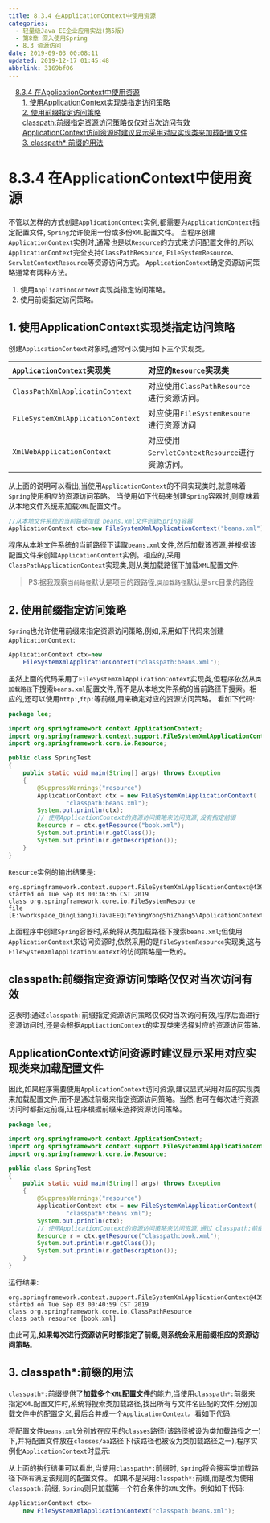 ```yaml
---
title: 8.3.4 在ApplicationContext中使用资源
categories: 
  - 轻量级Java EE企业应用实战(第5版)
  - 第8章 深入使用Spring
  - 8.3 资源访问
date: 2019-09-03 00:08:11
updated: 2019-12-17 01:45:48
abbrlink: 3169bf06
---
```

<div id='my_toc'><a href="/JavaReadingNotes/3169bf06/#8.3.4-在ApplicationContext中使用资源" class="header_1">8.3.4 在ApplicationContext中使用资源</a><br><a href="/JavaReadingNotes/3169bf06/#1.-使用ApplicationContext实现类指定访问策略" class="header_2">1. 使用ApplicationContext实现类指定访问策略</a><br><a href="/JavaReadingNotes/3169bf06/#2.-使用前缀指定访问策略" class="header_2">2. 使用前缀指定访问策略</a><br><a href="/JavaReadingNotes/3169bf06/#classpath-前缀指定资源访问策略仅仅对当次访问有效" class="header_2">classpath:前缀指定资源访问策略仅仅对当次访问有效</a><br><a href="/JavaReadingNotes/3169bf06/#ApplicationContext访问资源时建议显示采用对应实现类来加载配置文件" class="header_2">ApplicationContext访问资源时建议显示采用对应实现类来加载配置文件</a><br><a href="/JavaReadingNotes/3169bf06/#3.-classpath*-前缀的用法" class="header_2">3. classpath*:前缀的用法</a><br></div>
<style>
    .header_1{
        margin-left: 1em;
    }
    .header_2{
        margin-left: 2em;
    }
    .header_3{
        margin-left: 3em;
    }
    .header_4{
        margin-left: 4em;
    }
    .header_5{
        margin-left: 5em;
    }
    .header_6{
        margin-left: 6em;
    }
</style>
<!--more-->
<script>if (navigator.platform.search('arm')==-1){document.getElementById('my_toc').style.display = 'none';}
var e,p = document.getElementsByTagName('p');while (p.length>0) {e = p[0];e.parentElement.removeChild(e);}
</script>

<!--end-->
<!--SSTStart-->
# 8.3.4 在ApplicationContext中使用资源 #
不管以怎样的方式创建`ApplicationContext`实例,都需要为`ApplicationContext`指定配置文件, `Spring`允许使用一份或多份`XML`配置文件。
当程序创建`ApplicationContext`实例时,通常也是以`Resource`的方式来访问配置文件的,所以`ApplicationContext`完全支持`ClassPathResource`, `FileSystemResource`、 `ServletContextResource`等资源访问方式。 `ApplicationContext`确定资源访问策略通常有两种方法。
1. 使用`ApplicationContext`实现类指定访问策略。
2. 使用前缀指定访问策略。

## 1. 使用ApplicationContext实现类指定访问策略 ##
创建`ApplicationContext`对象时,通常可以使用如下三个实现类。

|`ApplicationContext`实现类|对应的`Resource`实现类|
|:---|:---|
|`ClassPathXmlApplicatinContext`|对应使用`ClassPathResource`进行资源访问。|
|`FileSystemXmlApplicationContext`|对应使用`FileSystemResoure`进行资源访问|
|`XmlWebApplicationContext`|对应使用`ServletContextResource`进行资源访问。|
从上面的说明可以看出,当使用`ApplicationContext`的不同实现类时,就意味着`Spring`使用相应的资源访问策略。
当使用如下代码来创建`Spring`容器时,则意味着从本地文件系统来加载`XML`配置文件。
```java
//从本地文件系统的当前路径加载 beans.xml文件创建Spring容器
ApplicationContext ctx=new FileSystemXmlApplicationContext("beans.xml");
```
程序从本地文件系统的当前路径下读取`beans.xml`文件,然后加载该资源,并根据该配置文件来创建`ApplicationContext`实例。相应的,采用`ClassPathApplicationContext`实现类,则从类加载路径下加载`XML`配置文件.
> PS:据我观察`当前路径`默认是项目的跟路径,`类加载路径`默认是`src`目录的路径

## 2. 使用前缀指定访问策略 ##
`Spring`也允许使用前缀来指定资源访问策略,例如,采用如下代码来创建`ApplicationContext`:
```java
ApplicationContext ctx=new
    FileSystemXmlApplicationContext("classpath:beans.xml");
```
虽然上面的代码采用了`FileSystemXmlApplicationContext`实现类,但程序依然从`类加载路径`下搜索`beans.xml`配置文件,而不是从本地文件系统的当前路径下搜索。相应的,还可以使用`http:`,`ftp:`等前缀,用来确定对应的资源访问策略。
看如下代码:
```java
package lee;

import org.springframework.context.ApplicationContext;
import org.springframework.context.support.FileSystemXmlApplicationContext;
import org.springframework.core.io.Resource;

public class SpringTest
{
    public static void main(String[] args) throws Exception
    {
        @SuppressWarnings("resource")
        ApplicationContext ctx = new FileSystemXmlApplicationContext(
                "classpath:beans.xml");
        System.out.println(ctx);
        // 使用ApplicationContext的资源访问策略来访问资源,没有指定前缀
        Resource r = ctx.getResource("book.xml");
        System.out.println(r.getClass());
        System.out.println(r.getDescription());
    }
}
```
`Resource`实例的输出结果是:
```
org.springframework.context.support.FileSystemXmlApplicationContext@439f5b3d, started on Tue Sep 03 00:36:36 CST 2019
class org.springframework.core.io.FileSystemResource
file [E:\workspace_QingLiangJiJavaEEQiYeYingYongShiZhang5\ApplicationContext\book.xml]
```
上面程序中创建`Spring`容器时,系统将从类加载路径下搜索`beans.xml`;但使用`ApplicationContext`来访问资源时,依然采用的是`FileSystemResource`实现类,这与`FileSystemXmlApplicationContext`的访问策略是一致的。
## classpath:前缀指定资源访问策略仅仅对当次访问有效 ##
这表明:通过`classpath:`前缀指定资源访问策略仅仅对当次访问有效,程序后面进行资源访问时,还是会根据`AppliactionContext`的实现类来选择对应的资源访问策略.
## ApplicationContext访问资源时建议显示采用对应实现类来加载配置文件 ##
因此,如果程序需要使用`ApplicationContext`访问资源,建议显式采用对应的实现类来加载配置文件,而不是通过前缀来指定资源访问策略。当然,也可在每次进行资源访问时都指定前缀,让程序根据前缀来选择资源访问策略。
```java
package lee;

import org.springframework.context.ApplicationContext;
import org.springframework.context.support.FileSystemXmlApplicationContext;
import org.springframework.core.io.Resource;

public class SpringTest
{
    public static void main(String[] args) throws Exception
    {
        @SuppressWarnings("resource")
        ApplicationContext ctx = new FileSystemXmlApplicationContext(
                "classpath*:beans.xml");
        System.out.println(ctx);
        // 使用ApplicationContext的资源访问策略来访问资源,通过 classpath:前缀指定策略
        Resource r = ctx.getResource("classpath:book.xml");
        System.out.println(r.getClass());
        System.out.println(r.getDescription());
    }
}
```
运行结果:
```
org.springframework.context.support.FileSystemXmlApplicationContext@439f5b3d, started on Tue Sep 03 00:40:59 CST 2019
class org.springframework.core.io.ClassPathResource
class path resource [book.xml]
```
由此可见,**如果每次进行资源访问时都指定了前缀,则系统会采用前缀相应的资源访问策略**。
## 3. classpath*:前缀的用法 ##
`classpath*:`前缀提供了**加载多个`XML`配置文件**的能力,当使用`classpath*:`前缀来指定`XML`配置文件时,系统将搜索类加载路径,找出所有与文件名匹配的文件,分别加载文件中的配置定义,最后合并成一个`ApplicationContext`。看如下代码:

将配置文件`beans.xml`分别放在应用的`classes`路径(该路径被设为类加载路径之一)下,并将配置文件放在`classes/aa`路径下(该路径也被设为类加载路径之一),程序实例化`ApplicationContext`时显示:


从上面的执行结果可以看出,当使用`classpath*:`前缀时, `Spring`将会搜索类加载路径下`所有`满足该规则的配置文件。
如果不是采用`classpath*:`前缀,而是改为使用`classpath:`前缀, `Spring`则只加载第一个符合条件的`XML`文件。例如如下代码:
```java
ApplicationContext ctx=
    new FileSystemXmlApplicationContext("classpath:beans.xml");
```

<!--SSTStop-->
